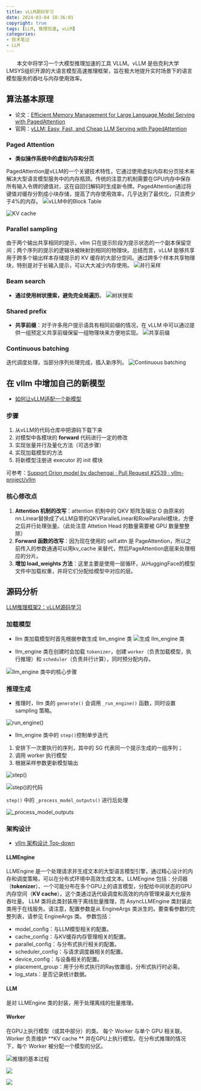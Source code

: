 ```yaml
---
title: vLLM源码学习
date: 2024-03-04 18:36:01
copyright: true
tags: [LLM, 推理加速, vLLM]
categories:
- 技术笔记
- LLM
---
```


&emsp;&emsp;本文中将学习一个大模型推理加速的工具 VLLM。vLLM 是伯克利大学LMSYS组织开源的大语言模型高速推理框架，旨在极大地提升实时场景下的语言模型服务的吞吐与内存使用效率。

<!--more-->

## 算法基本原理

- 论文：[Efficient Memory Management for Large Language Model Serving with PagedAttention](https://arxiv.org/pdf/2309.06180.pdf)
- 官网：[vLLM: Easy, Fast, and Cheap LLM Serving with PagedAttention](https://blog.vllm.ai/2023/06/20/vllm.html)
### Paged Attention

- **类似操作系统中的虚拟内存和分页**

PagedAttention是vLLM的一个关键技术特性，它通过使用虚拟内存和分页技术来解决大型语言模型服务中的内存瓶颈。传统的注意力机制需要在GPU内存中保存所有输入令牌的键值对，这在自回归解码时生成新令牌。PagedAttention通过将键值对缓存分割成小块存储，提高了内存使用效率，几乎达到了最优化，只浪费少于4%的内存。
![vLLM中的Block Table](/SongXJ01/images/vLLM源码学习/vLLM中的BlockTable.png)

![KV cache](/SongXJ01/images/vLLM源码学习/KV_cache.png)


### Parallel sampling
由于两个输出共享相同的提示，vllm 只在提示阶段为提示状态的一个副本保留空间；两个序列的提示的逻辑块被映射到相同的物理块。总结而言，vLLM 能够共享用于跨多个输出样本存储提示的 KV 缓存的大部分空间。通过跨多个样本共享物理块，特别是对于长输入提示，可以大大减少内存使用。
![并行采样](/SongXJ01/images/vLLM源码学习/并行采样.png)


### Beam search 

- **通过使用树状搜索，避免完全局遍历**。
![树状搜索](/SongXJ01/images/vLLM源码学习/树状搜索.png)


### Shared prefix

- **共享前缀**：对于许多用户提示语具有相同前缀的情况，在 vLLM 中可以通过提供一组预定义共享前缀保留一组物理块来方便地实现。
![共享前缀](/SongXJ01/images/vLLM源码学习/共享前缀.png)


### Continuous batching
迭代调度处理，当部分序列处理完成，插入新序列。
![Continuous batching](/SongXJ01/images/vLLM源码学习/Continuous_batching.png)



### 

## 在 vllm 中增加自己的新模型

- [如何让vLLM适配一个新模型](https://zhuanlan.zhihu.com/p/680636375)
### 步骤

1. 从vLLM的代码仓库中把源码下载下来
2. 对模型中各模块的 **forward** 代码进行一定的修改
3. 实现张量并行及量化方法（可选步骤）
4. 实现加载模型的方法
5. 将新模型注册进 executor 的 init 模块

可参考：[Support Orion model by dachengai · Pull Request #2539 · vllm-project/vllm](https://github.com/vllm-project/vllm/pull/2539/files)
### 核心修改点

1. **Attention 机制的改写**：attention 机制中的 QKV 矩阵及输出 O 由原来的nn.Linear替换成了vLLM自带的QKVParallelLinear和RowParallel模块，方便之后并行处理张量。（此处注意 Attetion Head 的数量需要被 GPU 数量整整除）
2. **Forward 函数的改写**：因为现在使用的 self.attn 是 PageAttention，所以之前传入的参数通通可以用kv_cache 来替代，然后PageAttention底层来处理相应的分片。
3. **增加 load_weights 方法**：这里主要是使用一层循环，从HuggingFace的模型文件中加载权重，并将它们分配给模型中对应的层。


## 源码分析
[LLM推理框架2：vLLM源码学习](https://zhuanlan.zhihu.com/p/643336063)

### 加载模型

- llm 类加载模型时首先根据参数生成 llm_engine 类
![生成 llm_engine 类](/SongXJ01/images/vLLM源码学习/生成llm_engine类.png)


- llm_engine 类在创建时会加载 `tokenizer`，创建 `worker`（负责加载模型，执行推理）和 `scheduler`（负责并行计算），同时预分配内存。

![llm_engine 类中的核心步骤](/SongXJ01/images/vLLM源码学习/llm_engine类中的核心步骤.png)



### 推理生成

- 推理时，llm 类的 `generate()` 会调用 `_run_engine()` 函数，同时设置 sampling 策略。

![run_engine()](/SongXJ01/images/vLLM源码学习/run_engine.png)


- llm_engine 类中的 `step()`控制单步迭代
1. 安排下一次要执行的序列，其中的 SG 代表同一个提示生成的一组序列；
2. 调用 worker 执行模型
3. 根据采样参数更新模型输出

![step()](/SongXJ01/images/vLLM源码学习/step.png)

![step()的代码](/SongXJ01/images/vLLM源码学习/step的代码.png)

`step()` 中的 `_process_model_outputs()` 进行后处理

![_process_model_outputs](/SongXJ01/images/vLLM源码学习/process_model_outputs.png)


### 架构设计

- [vllm 架构设计 Top-down](https://zhuanlan.zhihu.com/p/681156634)
#### LLMEngine
LLMEngine 是一个处理请求并生成文本的大型语言模型引擎，通过精心设计的内存和调度策略，可以在分布式环境中高效生成文本。LLMEngine 包括：分词器（**tokenizer**）、一个可能分布在多个GPU上的语言模型，分配给中间状态的GPU内存空间（**KV cache**）。这个类通过迭代级调度和高效的内存管理来最大化服务吞吐量。
LLM 类将此类封装用于离线批量推理，而 AsyncLLMEngine 类封装此类用于在线服务。请注意，配置参数是从 EngineArgs 类派生的。要查看参数的完整列表，请参见 EngineArgs 类。
参数包括：

- model_config：与LLM模型相关的配置。
- cache_config：与KV缓存内存管理相关的配置。
- parallel_config：与分布式执行相关的配置。
- scheduler_config：与请求调度器相关的配置。
- device_config：与设备相关的配置。
- placement_group：用于分布式执行的Ray放置组，分布式执行时必需。
- log_stats：是否记录统计数据。

#### LLM
是对 LLMEngine 类的封装，用于处理离线的批量推理。

#### Worker
在GPU上执行模型（或其中部分）的类。
每个 Worker 与单个 GPU 相关联。Worker 负责维护 **KV cache ** 并在GPU上执行模型。在分布式推理的情况下，每个 Worker 被分配一个模型的分区。

![推理的基本过程](/SongXJ01/images/vLLM源码学习/推理的基本过程.png)

![](/SongXJ01/images/vLLM源码学习/架构_1.png)

![](/SongXJ01/images/vLLM源码学习/架构_2.png)


<br/><br/><br/><br/>

